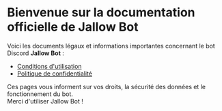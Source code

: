 # Bienvenue sur la documentation officielle de Jallow Bot

Voici les documents légaux et informations importantes concernant le bot Discord **Jallow Bot** :

- [Conditions d'utilisation](terms-of-service.md)
- [Politique de confidentialité](privacy-policy.md)

Ces pages vous informent sur vos droits, la sécurité des données et le fonctionnement du bot.  
Merci d'utiliser Jallow Bot !
